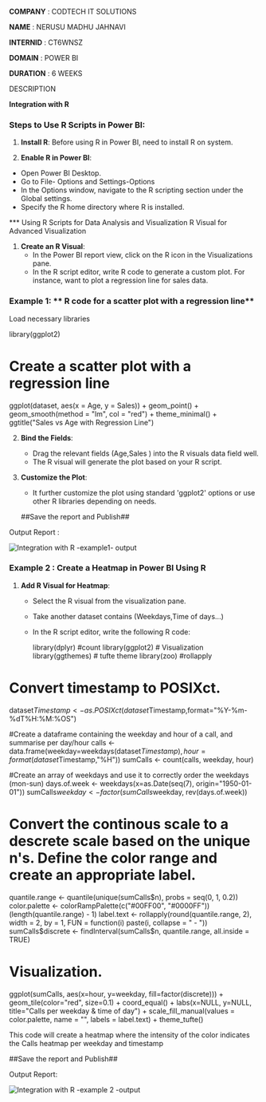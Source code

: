 
**COMPANY** : CODTECH IT SOLUTIONS

 **NAME** : NERUSU MADHU JAHNAVI

**INTERNID** : CT6WNSZ

**DOMAIN** : POWER BI

**DURATION** : 6 WEEKS

 DESCRIPTION 
    
  ****Integration with R****


### Steps to Use R Scripts in Power BI:
1. **Install R**: 
   Before using R in Power BI,  need to install R on  system.

2.  **Enable R in Power BI**:
   - Open Power BI Desktop.
   - Go to File- Options and Settings-Options
   - In the Options window, navigate to the R scripting section under the Global settings.
   - Specify the R home directory where R is installed.

*** Using R Scripts for Data Analysis and Visualization
R Visual for Advanced Visualization
1. **Create an R Visual**:
   - In the Power BI report view, click on the R icon in the Visualizations pane.
   - In the R script editor, write  R code to generate a custom plot. For instance, want to plot a regression line for sales data.
     
### Example 1:   ** R  code for a scatter plot with a regression line**

   Load necessary libraries
   
   library(ggplot2)

   # Create a scatter plot with a regression line
   ggplot(dataset, aes(x = Age, y = Sales)) +
     geom_point() + 
     geom_smooth(method = "lm", col = "red") +
     theme_minimal() +
     ggtitle("Sales vs Age with Regression Line")

2. **Bind the Fields**:
   - Drag the relevant fields (Age,Sales ) into the R visuals data field well.
   - The R visual will generate the plot based on your R script.
   
3. **Customize the Plot**:
   - It further customize the plot using standard 'ggplot2' options or use other R libraries depending on needs.
  
    ##Save the report and Publish##
     
Output Report :

![Integration with R -example1- output](https://github.com/user-attachments/assets/14613fe6-ca4f-40a8-b456-bcba4b9c427a)



   
### Example 2 : Create a Heatmap in Power BI Using R
 
1. **Add R Visual for Heatmap**:
   - Select the R visual from the visualization pane.
   - Take another dataset contains (Weekdays,Time of days...)
   - In the R script editor, write the following R code:
  
     
     library(dplyr) #count
library(ggplot2) # Visualization
library(ggthemes) # tufte theme
library(zoo) #rollapply

# Convert timestamp to POSIXct.
dataset$Timestamp <-as.POSIXct(dataset$Timestamp,format="%Y-%m-%dT%H:%M:%OS")

#Create a dataframe containing the weekday and hour of a call, and summarise per day/hour
calls <- data.frame(weekday=weekdays(dataset$Timestamp), hour = format(dataset$Timestamp,"%H"))
sumCalls <- count(calls, weekday, hour)

#Create an array of weekdays and use it to correctly order the weekdays (mon-sun)
days.of.week <- weekdays(x=as.Date(seq(7), origin="1950-01-01"))
sumCalls$weekday <- factor(sumCalls$weekday, rev(days.of.week))

# Convert the continous scale to a descrete scale based on the unique n's. Define the color range and create an appropriate label. 
quantile.range <- quantile(unique(sumCalls$n), probs = seq(0, 1, 0.2))
color.palette <- colorRampPalette(c("#00FF00", "#0000FF"))(length(quantile.range) - 1)
label.text <- rollapply(round(quantile.range, 2), width = 2, by = 1, FUN = function(i) paste(i, collapse = " - "))
sumCalls$discrete <- findInterval(sumCalls$n, quantile.range, all.inside = TRUE)
 
# Visualization.
ggplot(sumCalls, aes(x=hour, y=weekday, fill=factor(discrete))) +
  geom_tile(color="red", size=0.1) +
  coord_equal() +
  labs(x=NULL, y=NULL, title="Calls per weekday & time of day") +
  scale_fill_manual(values = color.palette, name = "", labels = label.text) +
  theme_tufte()

   This code will create a heatmap where the intensity of the color indicates the Calls heatmap per weekday and timestamp
   
   ##Save the report and Publish##

 Output Report:

   ![Integration with R -example 2 -output](https://github.com/user-attachments/assets/203a2f9e-3495-4f37-bae4-f68ef8b9629a)


    







